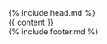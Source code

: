 <!DOCTYPE html>
<html>

<head>
  <meta http-equiv="Content-Type" content="text/html; charset=utf-8" />
  <meta name="viewport" content="width=device-width, initial-scale=1" />
  <meta http-equiv="X-UA-Compatible" content="IE=edge" />
  <title>{{ page.title }}</title>
  <meta name="description" content="敏捷实践者，全栈工程师" />
  <link rel="fluid-icon" href="/images/fluidicon.png" />
  <link rel="apple-touch-icon" type="image/png" href="/images/apple-touch-icon.png" />
  <link rel="icon" type="image/x-icon" href="/images/favicon.ico" />
  <link rel="stylesheet" href="https://cdn.bootcdn.net/ajax/libs/font-awesome/4.7.0/css/font-awesome.min.css" />
  <link href="https://cdn.bootcdn.net/ajax/libs/twitter-bootstrap/3.3.7/css/bootstrap.min.css" rel="stylesheet" />
  <link rel="stylesheet" href="/css/monokai.sublime.syntax.css" />
  <link rel="stylesheet" href="/css/blog.css" />
  <script>
    var _hmt = _hmt || [];
    (function () {
      var hm = document.createElement("script");
      hm.src = "//hm.baidu.com/hm.js?2647be066b5c11cc8f6a27bd02cb71af";
      var s = document.getElementsByTagName("script")[0];
      s.parentNode.insertBefore(hm, s);
    })();
  </script>
</head>

<body>
  <div class="menu">
    {% include head.md %}
  </div>
  {{ content }}
  <div class="footer">
    {% include footer.md %}
  </div>
  <script src="https://cdn.bootcdn.net/ajax/libs/jquery/3.1.1/jquery.min.js"></script>
  <script src="https://cdn.bootcdn.net/ajax/libs/twitter-bootstrap/3.3.7/js/bootstrap.min.js"></script>
</body>

</html>